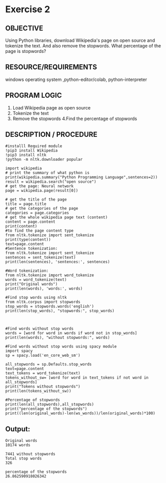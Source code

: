 # Exercise 2

## OBJECTIVE

Using Python libraries, download Wikipedia's page on open source and tokenize the text. And also remove the stopwords. What percentage of the page is stopwords?
## RESOURCE/REQUIREMENTS
windows operating system ,python-editor/colab, python-interpreter
## PROGRAM LOGIC
1. Load Wikipedia page as open source
2. Tokenize the text
3. Remove the stopwords
4.Find the percentage of stopwords
## DESCRIPTION / PROCEDURE
```jupyter
#installl Required module
!pip3 install Wikipedia
!pip3 install nltk
!python -m nltk.downloader popular

import wikipedia
# print the summary of what python is
print(wikipedia.summary("Python Programming Language",sentences=2))
result = wikipedia.search("open source")
# get the page: Neural network
page = wikipedia.page(result[0])

# get the title of the page
title = page.title
# get the categories of the page
categories = page.categories
# get the whole wikipedia page text (content)
content = page.content
print(content)
#to find the page content type
from nltk.tokenize import sent_tokenize
print(type(content))
text=page.content
#Sentence tokenization:
from nltk.tokenize import sent_tokenize
sentences = sent_tokenize(text)
print(len(sentences), 'sentences:', sentences)

#Word tokenization:
from nltk.tokenize import word_tokenize
words = word_tokenize(text)
print("Original words")
print(len(words), 'words:', words)

#Find stop words using nltk
from nltk.corpus import stopwords
stop_words = stopwords.words('english')
print(len(stop_words), "stopwords:", stop_words)



#Find words without stop words
words = [word for word in words if word not in stop_words]
print(len(words), "without stopwords:", words)

#Find words without stop words using spacy module
import spacy
sp = spacy.load('en_core_web_sm')

all_stopwords = sp.Defaults.stop_words
text=page.content
text_tokens = word_tokenize(text)
tokens_without_sw= [word for word in text_tokens if not word in all_stopwords]
print("Tokens without stopwords")
print(len(tokens_without_sw))

#Percentage of stopwords
print(len(all_stopwords),all_stopwords)
print("percentage of the stopwords")
print((len(original_words)-len(ws_words))/len(original_words)*100)
```
## Output:
```
Original words
10174 words

7441 without stopwords
Total stop words 
326

percentage of the stopwords
26.862590918026342
```



